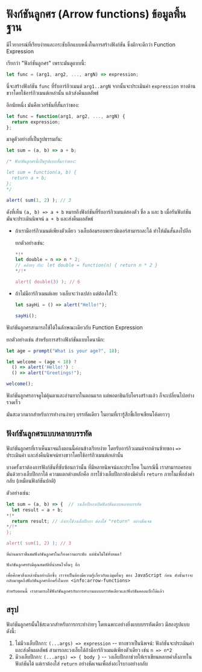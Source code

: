 # ฟังก์ชันลูกศร (Arrow functions) ข้อมูลพื้นฐาน

มีไวยากรณ์ที่เรียบง่ายและกระชับอีกแบบหนึ่งในการสร้างฟังก์ชัน ซึ่งมักจะดีกว่า Function Expression

เรียกว่า "ฟังก์ชันลูกศร" เพราะมันดูแบบนี้:

```js
let func = (arg1, arg2, ..., argN) => expression;
```

นี่จะสร้างฟังก์ชัน `func` ที่รับอาร์กิวเมนต์ `arg1..argN` จากนั้นจะประเมินค่า `expression` ทางด้านขวาโดยใช้อาร์กิวเมนต์เหล่านั้น แล้วส่งคืนผลลัพธ์

อีกนัยหนึ่ง มันคือเวอร์ชันที่สั้นกว่าของ:

```js
let func = function(arg1, arg2, ..., argN) {
  return expression;
};
```

มาดูตัวอย่างที่เป็นรูปธรรมกัน:

```js run
let sum = (a, b) => a + b;

/* ฟังก์ชันลูกศรนี้เป็นรูปแบบสั้นกว่าของ:

let sum = function(a, b) {
  return a + b;
};
*/

alert( sum(1, 2) ); // 3
```

ดังที่เห็น `(a, b) => a + b` หมายถึงฟังก์ชันที่รับอาร์กิวเมนต์สองตัว ชื่อ `a` และ `b` เมื่อรันฟังก์ชัน มันจะประเมินนิพจน์ `a + b` และส่งคืนผลลัพธ์

- ถ้าเรามีอาร์กิวเมนต์เพียงตัวเดียว วงเล็บล้อมรอบพารามิเตอร์สามารถละได้ ทำให้มันสั้นลงไปอีก

    ยกตัวอย่างเช่น:

    ```js run
    *!*
    let double = n => n * 2;
    // คล้ายๆ กับ: let double = function(n) { return n * 2 }
    */!*

    alert( double(3) ); // 6
    ```

- ถ้าไม่มีอาร์กิวเมนต์เลย วงเล็บจะว่างเปล่า แต่ต้องใส่ไว้:

    ```js run
    let sayHi = () => alert("Hello!");

    sayHi();
    ```

ฟังก์ชันลูกศรสามารถใช้ได้ในลักษณะเดียวกับ Function Expression

ยกตัวอย่างเช่น สำหรับการสร้างฟังก์ชันแบบไดนามิก:

```js run
let age = prompt("What is your age?", 18);

let welcome = (age < 18) ?
  () => alert('Hello!') :
  () => alert("Greetings!");

welcome();
```

ฟังก์ชันลูกศรอาจดูไม่คุ้นตาและอ่านยากในตอนแรก แต่พอตาชินกับโครงสร้างแล้ว ก็จะเปลี่ยนไปอย่างรวดเร็ว

มันสะดวกมากสำหรับการทำงานง่ายๆ บรรทัดเดียว ในยามที่เรารู้สึกขี้เกียจเขียนโค้ดยาวๆ

## ฟังก์ชันลูกศรแบบหลายบรรทัด

ฟังก์ชันลูกศรที่เราเห็นมาจนถึงตอนนี้ค่อนข้างเรียบง่าย โดยรับอาร์กิวเมนต์จากด้านซ้ายของ `=>` ประเมินค่า และส่งคืนนิพจน์ทางขวาโดยใช้อาร์กิวเมนต์เหล่านั้น

บางครั้งเราต้องการฟังก์ชันที่ซับซ้อนกว่านั้น ที่มีหลายนิพจน์และประโยค ในกรณีนี้ เราสามารถครอบมันด้วยวงเล็บปีกกาได้ ความแตกต่างหลักคือ การใช้วงเล็บปีกกาต้องมีคำสั่ง `return` ภายในเพื่อส่งค่ากลับ (เหมือนฟังก์ชันปกติ)

ตัวอย่างเช่น:

```js run
let sum = (a, b) => {  // วงเล็บปีกกาเปิดฟังก์ชันแบบหลายบรรทัด
  let result = a + b;
*!*
  return result; // ถ้าเราใช้วงเล็บปีกกา ต้องใส่ "return" อย่างชัดเจน
*/!*
};

alert( sum(1, 2) ); // 3
```

```smart header="ยังมีอีกมากมาย"
ที่ผ่านมาเราชื่นชมฟังก์ชันลูกศรในเรื่องความกระชับ แต่นั่นไม่ใช่ทั้งหมด!

ฟังก์ชันลูกศรยังมีคุณสมบัติที่น่าสนใจอื่นๆ อีก

เพื่อศึกษาสิ่งเหล่านั้นอย่างลึกซึ้ง เราจำเป็นต้องมีความรู้เกี่ยวกับแง่มุมอื่นๆ ของ JavaScript ก่อน ดังนั้นเราจะกลับมาพูดถึงฟังก์ชันลูกศรอีกครั้งในบท <info:arrow-functions>

สำหรับตอนนี้ เราสามารถใช้ฟังก์ชันลูกศรกับการทำงานแบบบรรทัดเดียวและฟังก์ชันคอลแบ็กได้แล้ว
```

## สรุป

ฟังก์ชันลูกศรนั้นใช้สะดวกสำหรับการกระทำง่ายๆ โดยเฉพาะอย่างยิ่งแบบบรรทัดเดียว มีสองรูปแบบดังนี้:

1. ไม่มีวงเล็บปีกกา: `(...args) => expression` -- ทางขวาเป็นนิพจน์: ฟังก์ชันจะประเมินค่าและส่งคืนผลลัพธ์ สามารถละวงเล็บได้ถ้ามีอาร์กิวเมนต์เพียงตัวเดียว เช่น `n => n*2`
2. มีวงเล็บปีกกา: `(...args) => { body }` -- วงเล็บปีกกาช่วยให้เราเขียนหลายคำสั่งภายในฟังก์ชันได้ แต่เราต้องใส่ `return` อย่างชัดเจนเพื่อส่งอะไรบางอย่างกลับ
